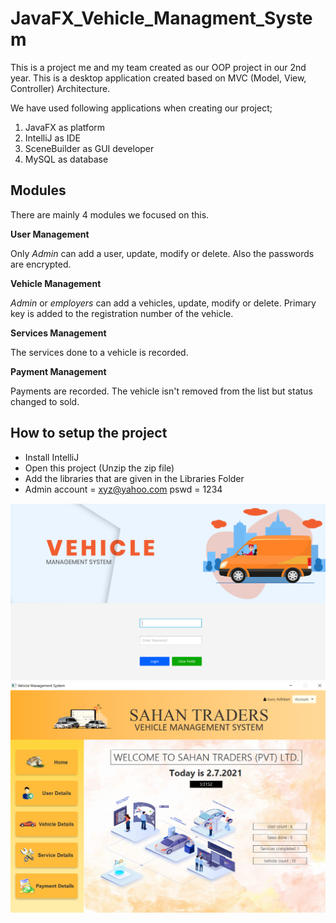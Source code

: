 # JavaFX_Vehicle_Managment_System

This is a project me and my team created as our OOP project in our 2nd year. This is a desktop application created based on MVC (Model, View, Controller) Architecture. 

We have used following applications when creating our project;
1. JavaFX as platform
2. IntelliJ as IDE
3. SceneBuilder as GUI developer
4. MySQL as database

## Modules
There are mainly 4 modules we focused on this.

**User Management**

Only *Admin* can add a user, update, modify or delete. Also the passwords are encrypted. 

**Vehicle Management**

*Admin* or *employers* can add a vehicles, update, modify or delete. Primary key is added to the registration number of the vehicle.

**Services Management**

The services done to a vehicle is recorded.

**Payment Management**

Payments are recorded. The vehicle isn't removed from the list but status changed to sold.  


## How to setup the project
- Install IntelliJ
- Open this project (Unzip the zip file)
- Add the libraries that are given in the Libraries Folder
- Admin account = xyz@yahoo.com pswd = 1234 

![](images/vehicleman.png)
![](images/home.png)

